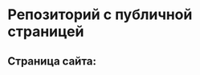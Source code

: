 # Репозиторий с публичной страницей

## Страница сайта:
<!-- Вставить ссылку на публичную страницу --> 